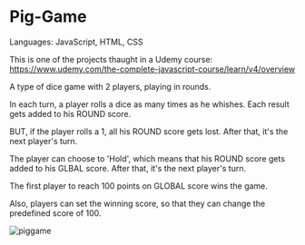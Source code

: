 # Pig-Game
 Languages: JavaScript, HTML, CSS
 
 This is one of the projects thaught in a Udemy course:
https://www.udemy.com/the-complete-javascript-course/learn/v4/overview
 
A type of dice game with 2 players, playing in rounds.

In each turn, a player rolls a dice as many times as he whishes. Each result gets added to his ROUND score.

BUT, if the player rolls a 1, all his ROUND score gets lost. After that, it's the next player's turn.

The player can choose to 'Hold', which means that his ROUND score gets added to his GLBAL score. After that, it's the next player's turn.

The first player to reach 100 points on GLOBAL score wins the game.

Also, players can set the winning score, so that they can change the predefined score of 100.

![piggame](https://user-images.githubusercontent.com/24896690/31675250-157439d2-b332-11e7-9789-6f7e2f36efa2.png)


